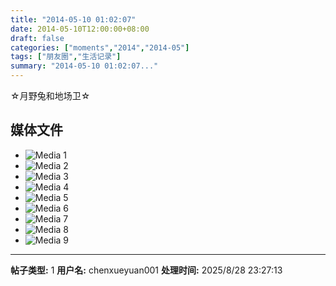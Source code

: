 ```yaml
---
title: "2014-05-10 01:02:07"
date: 2014-05-10T12:00:00+08:00
draft: false
categories: ["moments","2014","2014-05"]
tags: ["朋友圈","生活记录"]
summary: "2014-05-10 01:02:07..."
---
```


☆月野兔和地场卫☆

## 媒体文件

- ![Media 1](/Moments/photos/2014-05-10/201405100102070.jpg)
- ![Media 2](/Moments/photos/2014-05-10/201405100102071.jpg)
- ![Media 3](/Moments/photos/2014-05-10/201405100102072.jpg)
- ![Media 4](/Moments/photos/2014-05-10/201405100102073.jpg)
- ![Media 5](/Moments/photos/2014-05-10/201405100102074.jpg)
- ![Media 6](/Moments/photos/2014-05-10/201405100102075.jpg)
- ![Media 7](/Moments/photos/2014-05-10/201405100102076.jpg)
- ![Media 8](/Moments/photos/2014-05-10/201405100102077.jpg)
- ![Media 9](/Moments/photos/2014-05-10/201405100102078.jpg)

---

**帖子类型:** 1
**用户名:** chenxueyuan001
**处理时间:** 2025/8/28 23:27:13